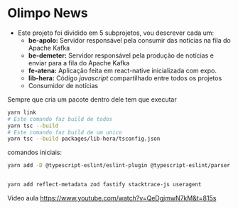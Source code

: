 # Olimpo News

- Este projeto foi dividido em 5 subprojetos, vou descrever cada um:
  - **be-apolo:** Servidor responsável pela consumir das notícias na fila do Apache Kafka
  - **be-demeter:** Servidor responsável pela produção de notícias e enviar para a fila do Apache Kafka
  - **fe-atena:** Aplicação feita em react-native inicializada com expo.
  - **lib-hera:** Código *javascript* compartilhado entre todos os projetos
  - Consumidor de notícias


Sempre que cria um pacote dentro dele tem que executar
```bash
yarn link
# Este comando faz build de todos
yarn tsc --build
# Este comando faz build de um unico
yarn tsc --build packages/lib-hera/tsconfig.json
```


comandos iniciais:
```bash
yarn add -D @typescript-eslint/eslint-plugin @typescript-eslint/parser eslint eslint-config-prettier eslint-config-standard eslint-plugin-import eslint-plugin-jsx-a11y eslint-plugin-n eslint-plugin-prettier eslint-plugin-promise eslint-plugin-react eslint-plugin-react-hooks prettier tsx typescript @types/node vitest



```
```bash
yarn add reflect-metadata zod fastify stacktrace-js useragent
```


Video aula
https://www.youtube.com/watch?v=QeDgjmwN7kM&t=815s